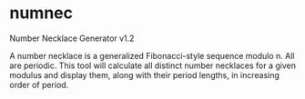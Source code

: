 # numnec
Number Necklace Generator v1.2

A number necklace is a generalized Fibonacci-style sequence modulo n. All are periodic.
This tool will calculate all distinct number necklaces for a given modulus and display them, along with their period lengths, in increasing order of period.
